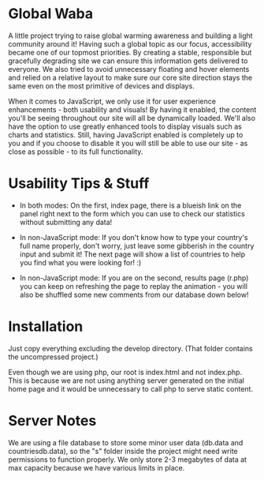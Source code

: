 # Global Waba
A little project trying to raise global warming awareness and building a light community around it! Having such a global topic as our focus, accessibility became one of our topmost priorities. By creating a stable, responsible but gracefully degrading site we can ensure this information gets delivered to everyone. We also tried to avoid unnecessary floating and hover elements and relied on a relative layout to make sure our core site direction stays the same even on the most primitive of devices and displays.

When it comes to JavaScript, we only use it for user experience enhancements - both usability and visuals!
By having it enabled, the content you'll be seeing throughout our site will all be dynamically loaded. We'll also have the option to use greatly enhanced tools to display visuals such as charts and statistics.
Still, having JavaScript enabled is completely up to you and if you choose to disable it you will still be able to use our site - as close as possible - to its full functionality.

# Usability Tips & Stuff

 - In both modes: On the first, index page, there is a blueish link on the panel right next to the form which you can use to check our statistics without submitting any data!

 - In non-JavaScript mode: If you don't know how to type your country's full name properly, don't worry, just leave some gibberish in the country input and submit it! The next page will show a list of countries to help you find what you were looking for! :)

 - In non-JavaScript mode: If you are on the second, results page (r.php) you can keep on refreshing the page to replay the animation - you will also be shuffled some new comments from our database down below!
 
# Installation
Just copy everything excluding the develop directory. (That folder contains the uncompressed project.)

Even though we are using php, our root is index.html and not index.php. This is because we are not using anything server generated on the initial home page and it would be unnecessary to call php to serve static content.

# Server Notes
We are using a file database to store some minor user data (db.data and countriesdb.data), so the "s" folder inside the project might need write permissions to function properly. We only store 2-3 megabytes of data at max capacity because we have various limits in place.

